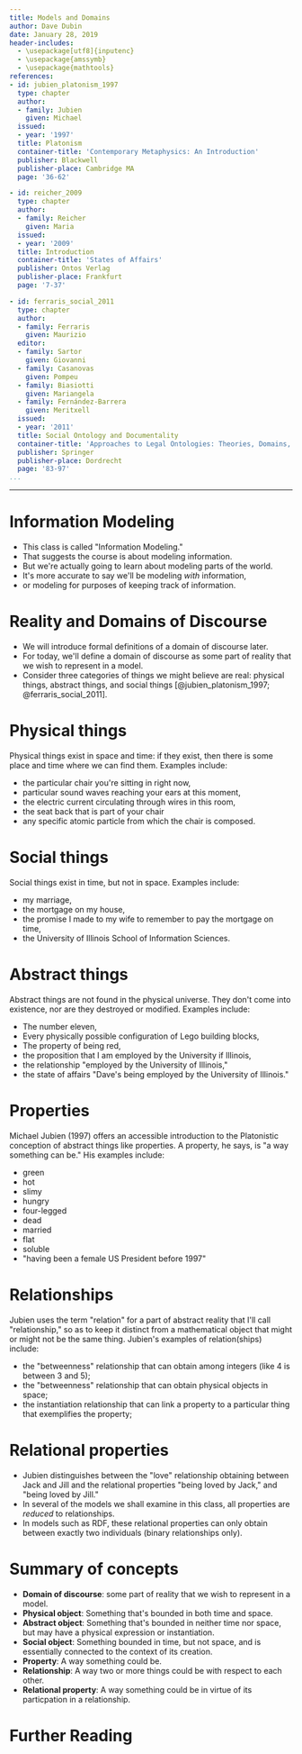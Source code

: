 ```yaml
---
title: Models and Domains
author: Dave Dubin
date: January 28, 2019
header-includes:
  - \usepackage[utf8]{inputenc}
  - \usepackage{amssymb}
  - \usepackage{mathtools}
references:
- id: jubien_platonism_1997
  type: chapter
  author:
  - family: Jubien
    given: Michael
  issued:
  - year: '1997'
  title: Platonism
  container-title: 'Contemporary Metaphysics: An Introduction'
  publisher: Blackwell
  publisher-place: Cambridge MA
  page: '36-62'

- id: reicher_2009
  type: chapter
  author:
  - family: Reicher
    given: Maria
  issued:
  - year: '2009'
  title: Introduction
  container-title: 'States of Affairs'
  publisher: Ontos Verlag
  publisher-place: Frankfurt
  page: '7-37'

- id: ferraris_social_2011
  type: chapter
  author:
  - family: Ferraris
    given: Maurizio
  editor:
  - family: Sartor
    given: Giovanni
  - family: Casanovas
    given: Pompeu
  - family: Biasiotti
    given: Mariangela
  - family: Fernández-Barrera
    given: Meritxell
  issued:
  - year: '2011'
  title: Social Ontology and Documentality
  container-title: 'Approaches to Legal Ontologies: Theories, Domains, Methodologies'
  publisher: Springer
  publisher-place: Dordrecht
  page: '83-97'
...
```

---

# Information Modeling
 - This class is called "Information Modeling."
 - That suggests the course is about modeling information.
 - But we're actually going to learn about modeling parts of the world.
 - It's more accurate to say we'll be modeling *with* information,
 - or modeling for purposes of keeping track of information.

# Reality and Domains of Discourse
 - We will introduce formal definitions of a domain of discourse later.
 - For today, we'll define a domain of discourse as some part of reality
   that we wish to represent in a model.
 - Consider three categories of things we might believe are real:
   physical things, abstract things, and social things [@jubien_platonism_1997; @ferraris_social_2011].

# Physical things

Physical things exist in space and time: if they exist, then there is
some place and time where we can find them. Examples include:

 - the particular chair you're sitting in right now,
 - particular sound waves reaching your ears at this moment,
 - the electric current circulating through wires in this room,
 - the seat back that is part of your chair
 - any specific atomic particle from which the chair is composed.

# Social things

Social things exist in time, but not in space. Examples include:

 - my marriage,
 - the mortgage on my house,
 - the promise I made to my wife to remember to pay the mortgage on time,
 - the University of Illinois School of Information Sciences.

# Abstract things

Abstract things are not found in the physical universe. They don't come into
existence, nor are they destroyed or modified. Examples include:

 - The number eleven,
 - Every physically possible configuration of Lego building blocks,
 - The property of being red,
 - the proposition that I am employed by the University if Illinois,
 - the relationship "employed by the University of Illinois,"
 - the state of affairs "Dave's being employed by the University of Illinois."

# Properties
Michael Jubien (1997) offers an accessible introduction to the Platonistic conception of
abstract things like properties. A property, he says, is "a way something can be."
His examples include:

 - green
 - hot
 - slimy
 - hungry
 - four-legged
 - dead
 - married
 - flat
 - soluble
 - "having been a female US President before 1997"

# Relationships
Jubien uses the term "relation" for a part of abstract reality that I'll call "relationship,"
so as to keep it distinct from a mathematical object that might or might not be the same thing.
Jubien's examples of relation(ships) include:

 - the "betweenness" relationship that can obtain among integers (like 4 is between 3 and 5);
 - the "betweenness" relationship that can obtain physical objects in space;
 - the instantiation relationship that can link a property to a particular thing that exemplifies the property;

# Relational properties

 - Jubien distinguishes between the "love" relationship obtaining between Jack and Jill
   and the relational properties "being loved by Jack," and "being loved by Jill."
 - In several of the models we shall examine in this class, all properties are *reduced*
   to relationships.
 - In models such as RDF, these relational properties can only obtain between
   exactly two individuals (binary relationships only).

# Summary of concepts

- **Domain of discourse**: some part of reality that we wish to represent in a model.
- **Physical object**: Something that's bounded in both time and space.
- **Abstract object**: Something that's bounded in neither time nor space, but may have a physical expression or instantiation.
- **Social object**: Something bounded in time, but not space, and is essentially connected to the context of its creation.
- **Property**: A way something could be.
- **Relationship**: A way two or more things could be with respect to each other.
- **Relational property**: A way something could be in virtue of its particpation in a relationship.


# Further Reading